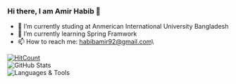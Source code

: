 ### Hi there, I am Amir Habib 👋

- 🔭 I’m currently studing at Anmerican International University Bangladesh
- 🌱 I’m currently learning Spring Framwork
- 📫 How to reach me: habibamir92@gmail.com\

[![HitCount](https://hits.dwyl.com/AmirH-27/AmirH-27.svg?style=flat-square)](http://hits.dwyl.com/AmirH-27/AmirH-27)\
![GitHub Stats](https://github-readme-stats.vercel.app/api?username=AmirH-27&count_private=true&show_icons=true&theme=radical)\
![Languages & Tools](https://github-readme-stats.vercel.app/api/top-langs/?username=AmirH-27&show_icons=true&theme=radical)


